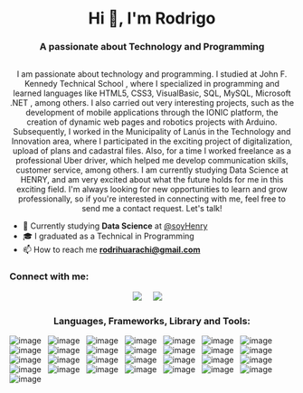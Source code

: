 <h1 align="center">Hi 👋, I'm Rodrigo</h1>
<h3 align="center">A passionate about Technology and Programming</h3>


<p align="left"> <a href="https://twitter.com/" target="blank">
<img src="https://img.shields.io/twitter/follow/?logo=twitter&style=for-the-badge" alt="" /></a> </p>

<p align="center"> 
I am passionate about technology and programming. I studied at John F. Kennedy Technical School , where I specialized in programming and learned languages ​​like HTML5, CSS3, VisualBasic, SQL, MySQL, Microsoft .NET , among others. I also carried out very interesting projects, such as the development of mobile applications through the IONIC platform, the creation of dynamic web pages and robotics projects with Arduino.
Subsequently, I worked in the Municipality of Lanús in the Technology and Innovation area, where I participated in the exciting project of digitalization, upload of plans and cadastral files.
Also, for a time I worked freelance as a professional Uber driver, which helped me develop communication skills, customer service, among others.
I am currently studying Data Science at HENRY, and am very excited about what the future holds for me in this exciting field.
I'm always looking for new opportunities to learn and grow professionally, so if you're interested in connecting with me, feel free to send me a contact request. Let's talk!
</p>

- 🌱 Currently studying **Data Science** at <a href="https://github.com/soyHenry">@soyHenry</a>
- 🎓 I graduated as a Technical in Programming
- 📫 How to reach me **rodrihuarachi@gmail.com**

<!-- Redes Sociales -->
<h3 align="left">Connect with me:</h3>
<p align='center'>
  <a href="https://www.linkedin.com/in/rodrigohuarachi"><img src="https://img.shields.io/badge/linkedin-%230077B5.svg?&style=for-the-badge&logo=linkedin&logoColor=white" /></a>&nbsp;&nbsp;&nbsp;&nbsp;
  <a href="https://www.instagram.com/rodrihuarachi"><img src="https://img.shields.io/badge/Instagram-E4405F?style=for-the-badge&logo=instagram&logoColor=white" /></a>&nbsp;&nbsp;&nbsp;&nbsp;
</p>
  
<!-- Lenguages and Tools -->
<h3 align="center">Languages, Frameworks, Library and Tools:</h3>

![image]( https://img.shields.io/badge/Tableau-E97627?style=for-the-badge&logo=Tableau&logoColor=white)  &nbsp;
![image]( https://img.shields.io/badge/TensorFlow-FF6F00?style=for-the-badge&logo=TensorFlow&logoColor=white)  &nbsp;
![image]( https://img.shields.io/badge/Python-FFD43B?style=for-the-badge&logo=python&logoColor=blue)  &nbsp;
![image]( https://img.shields.io/badge/CSS3-1572B6?style=for-the-badge&logo=css3&logoColor=white)  &nbsp; 
![image]( https://img.shields.io/badge/HTML5-E34F26?style=for-the-badge&logo=html5&logoColor=white)  &nbsp;
![image]( https://img.shields.io/badge/Numpy-777BB4?style=for-the-badge&logo=numpy&logoColor=white)  &nbsp;
![image]( https://img.shields.io/badge/Pandas-2C2D72?style=for-the-badge&logo=pandas&logoColor=white)  &nbsp;
![image]( https://img.shields.io/badge/Python-FFD43B?style=for-the-badge&logo=python&logoColor=blue)  &nbsp;
![image]( https://img.shields.io/badge/Azure-0089D6?style=for-the-badge&logo=microsoft-azure&logoColor=white)  &nbsp;
![image]( https://img.shields.io/badge/MongoDB-4EA94B?style=for-the-badge&logo=mongodb&logoColor=white)  &nbsp;
![image]( https://img.shields.io/badge/MySQL-005C84?style=for-the-badge&logo=mysql&logoColor=white)  &nbsp;
![image]( https://img.shields.io/badge/PostgreSQL-316192?style=for-the-badge&logo=postgresql&logoColor=white) &nbsp;
![image]( https://img.shields.io/badge/.NET-512BD4?style=for-the-badge&logo=dotnet&logoColor=white) &nbsp;
![image]( https://img.shields.io/badge/Apache_Spark-FFFFFF?style=for-the-badge&logo=apachespark&logoColor=#E35A16) &nbsp;
![image]( https://img.shields.io/badge/Docker-2CA5E0?style=for-the-badge&logo=docker&logoColor=white) &nbsp;
![image]( https://img.shields.io/badge/Jupyter-F37626.svg?&style=for-the-badge&logo=Jupyter&logoColor=white) &nbsp;
![image]( https://img.shields.io/badge/PowerBI-F2C811?style=for-the-badge&logo=Power%20BI&logoColor=white) &nbsp;
![image]( https://img.shields.io/badge/Arduino_IDE-00979D?style=for-the-badge&logo=arduino&logoColor=white) &nbsp;
![image]( https://img.shields.io/badge/Visual_Studio-5C2D91?style=for-the-badge&logo=visual%20studio&logoColor=white) &nbsp;
![image]( https://img.shields.io/badge/VSCode-0078D4?style=for-the-badge&logo=visual%20studio%20code&logoColor=white) &nbsp;
![image]( https://img.shields.io/badge/IntelliJ_IDEA-000000.svg?style=for-the-badge&logo=intellij-idea&logoColor=white) &nbsp;
![image]( https://img.shields.io/badge/Ionic-3880FF?style=for-the-badge&logo=ionic&logoColor=white) &nbsp;
![image]( https://img.shields.io/badge/Microsoft_Excel-217346?style=for-the-badge&logo=microsoft-excel&logoColor=white) &nbsp;
![image]( https://img.shields.io/badge/Ubuntu-E95420?style=for-the-badge&logo=ubuntu&logoColor=white) &nbsp;
![image]( https://img.shields.io/badge/VirtualBox-21416b?style=for-the-badge&logo=VirtualBox&logoColor=white) &nbsp;
![image]( https://img.shields.io/badge/VMware-231f20?style=for-the-badge&logo=VMware&logoColor=white) &nbsp;
![image]( https://img.shields.io/badge/Linux-FCC624?style=for-the-badge&logo=linux&logoColor=black) &nbsp;
![image]( https://img.shields.io/badge/Colab-F9AB00?style=for-the-badge&logo=googlecolab&color=525252) &nbsp;
![image]( https://img.shields.io/badge/Microsoft%20SQL%20Server-CC2927?style=for-the-badge&logo=microsoft%20sql%20server&logoColor=white)



<!-- Esto son cuadros de estadisticas de Github -->
<!-- <p><img align="left" src="https://github-readme-stats.vercel.app/api/top-langs?username=rodrihuarachi&show_icons=true&&theme=dark#gh-dark-mode-only&locale=en&layout=compact" alt="rodrihuarachi" /></p>

<p>&nbsp;<img align="center" src="https://github-readme-stats.vercel.app/api?username=rodrihuarachi&show_icons=true&&theme=dark#gh-dark-mode-only&locale=en" alt="rodrihuarachi" /></p> -->
